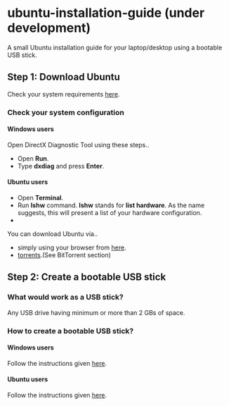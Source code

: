 # ubuntu-installation-guide (under development)
A small Ubuntu installation guide for your laptop/desktop using a bootable USB stick. <br>

<h2>Step 1: Download Ubuntu</h2>
<p>Check your system requirements <a href="http://www.ubuntu.com/download/desktop">here</a>.</p>
<h3>Check your system configuration</h3>
<h4>Windows users</h4>
<p>Open DirectX Diagnostic Tool using these steps.. </p>
<ul>
	<li>Open <strong>Run</strong>.</li>
	<li>Type <strong>dxdiag</strong> and press <strong>Enter</strong>.</li>
</ul>
<h4>Ubuntu users</h4>
<ul>
	<li>Open <strong>Terminal</strong>.</li>
	<li>Run <strong>lshw</strong> command. <strong>lshw</strong> stands for <strong>list hardware</strong>. As the name suggests, this will present a list of your hardware configuration.<li>
</ul>


<p>You can download Ubuntu via..</p>
<ul>
<li>simply using your browser from <a href="http://www.ubuntu.com/download/desktop/contribute?version=16.04.1&architecture=amd64">here</a>.</li>
<li><a href="http://www.ubuntu.com/download/alternative-downloads">torrents</a>.(See BitTorrent section)</li>
</ul>

<h2>Step 2: Create a bootable USB stick</h2>

<h3>What would work as a USB stick?</h3>
<p>Any USB drive having minimum or more than 2 GBs of space.</p>

<h3>How to create a bootable USB stick?</h3>
<h4>Windows users</h4>
<p>Follow the instructions given <a href="http://www.ubuntu.com/download/desktop/create-a-usb-stick-on-windows">here</a>.</p>
<h4>Ubuntu users</h4>
<p>Follow the instructions given <a href="http://www.ubuntu.com/download/desktop/create-a-usb-stick-on-ubuntu">here</a>.</p>
